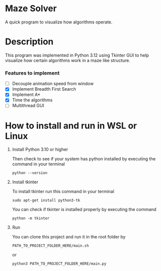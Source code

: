 # Maze Solver
A quick program to visualize how algorithms operate.

# Description
This program was implemented in Python 3.12 using Tkinter GUI to help visualize how certain algorithms work in a maze like structure.

### Features to implement
- [ ] Decouple animation speed from window
- [x] Implement Breadth First Search
- [x] Implement A*
- [x] Time the algorithms
- [ ] Multithread GUI

# How to install and run in WSL or Linux

1. Install Python 3.10 or higher

    Then check to see if your system has python installed by executing the command in your terminal

    ```
    python --version
    ```
2. Install tkinter
    
    To install tkinter run this command in your terminal

    ```
    sudo apt-get install python3-tk
    ```
    You can check if tkinter is installed properly by executing the command
    ```
    python -m tkinter
    ```
3. Run

    You can clone this project and run it in the root folder by

    ```
    PATH_TO_PROJECT_FOLDER_HERE/main.sh
    ```
    or 
    ```
    python3 PATH_TO_PROJECT_FOLDER_HERE/main.py
    ```
